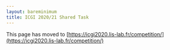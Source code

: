 ```yaml
---
layout: bareminimum
title: ICGI 2020/21 Shared Task
---
```


This page has moved to [https://icgi2020.lis-lab.fr/competition/](https://icgi2020.lis-lab.fr/competition/)


